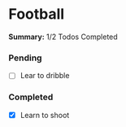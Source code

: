 # Football

**Summary:** 1/2 Todos Completed

### Pending
- [ ] Lear to dribble

### Completed
- [x] Learn to shoot
